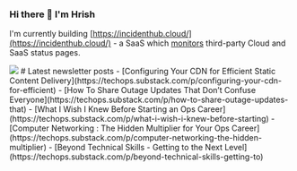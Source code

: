 ### Hi there 👋 I'm Hrish

I'm currently building [https://incidenthub.cloud/](https://incidenthub.cloud/) - a SaaS which [monitors](https://incidenthub.cloud/services) third-party Cloud and SaaS status pages.

<!--
<img src="https://github-readme-stats.vercel.app/api?username=talonx&theme=dark" />
-->

<img src="https://github-profile-trophy.vercel.app/?username=talonx&theme=flat&no-bg=true" />
# Latest newsletter posts
<!-- BLOG-POST-LIST:START -->
- [Configuring Your CDN for Efficient Static Content Delivery](https://techops.substack.com/p/configuring-your-cdn-for-efficient)
- [How To Share Outage Updates That Don’t Confuse Everyone](https://techops.substack.com/p/how-to-share-outage-updates-that)
- [What I Wish I Knew Before Starting an Ops Career](https://techops.substack.com/p/what-i-wish-i-knew-before-starting)
- [Computer Networking : The Hidden Multiplier for Your Ops Career](https://techops.substack.com/p/computer-networking-the-hidden-multiplier)
- [Beyond Technical Skills - Getting to the Next Level](https://techops.substack.com/p/beyond-technical-skills-getting-to)
<!-- BLOG-POST-LIST:END -->
